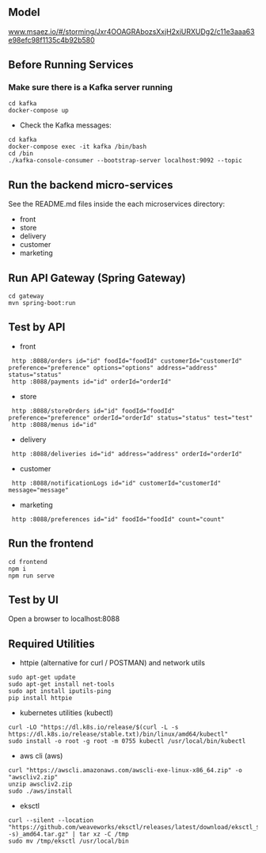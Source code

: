# 

## Model
www.msaez.io/#/storming/Jxr4OOAGRAbozsXxjH2xiURXUDg2/c11e3aaa63e98efc98f1135c4b92b580

## Before Running Services
### Make sure there is a Kafka server running
```
cd kafka
docker-compose up
```
- Check the Kafka messages:
```
cd kafka
docker-compose exec -it kafka /bin/bash
cd /bin
./kafka-console-consumer --bootstrap-server localhost:9092 --topic
```

## Run the backend micro-services
See the README.md files inside the each microservices directory:

- front
- store
- delivery
- customer
- marketing


## Run API Gateway (Spring Gateway)
```
cd gateway
mvn spring-boot:run
```

## Test by API
- front
```
 http :8088/orders id="id" foodId="foodId" customerId="customerId" preference="preference" options="options" address="address" status="status" 
 http :8088/payments id="id" orderId="orderId" 
```
- store
```
 http :8088/storeOrders id="id" foodId="foodId" preference="preference" orderId="orderId" status="status" test="test" 
 http :8088/menus id="id" 
```
- delivery
```
 http :8088/deliveries id="id" address="address" orderId="orderId" 
```
- customer
```
 http :8088/notificationLogs id="id" customerId="customerId" message="message" 
```
- marketing
```
 http :8088/preferences id="id" foodId="foodId" count="count" 
```


## Run the frontend
```
cd frontend
npm i
npm run serve
```

## Test by UI
Open a browser to localhost:8088

## Required Utilities

- httpie (alternative for curl / POSTMAN) and network utils
```
sudo apt-get update
sudo apt-get install net-tools
sudo apt install iputils-ping
pip install httpie
```

- kubernetes utilities (kubectl)
```
curl -LO "https://dl.k8s.io/release/$(curl -L -s https://dl.k8s.io/release/stable.txt)/bin/linux/amd64/kubectl"
sudo install -o root -g root -m 0755 kubectl /usr/local/bin/kubectl
```

- aws cli (aws)
```
curl "https://awscli.amazonaws.com/awscli-exe-linux-x86_64.zip" -o "awscliv2.zip"
unzip awscliv2.zip
sudo ./aws/install
```

- eksctl 
```
curl --silent --location "https://github.com/weaveworks/eksctl/releases/latest/download/eksctl_$(uname -s)_amd64.tar.gz" | tar xz -C /tmp
sudo mv /tmp/eksctl /usr/local/bin
```

